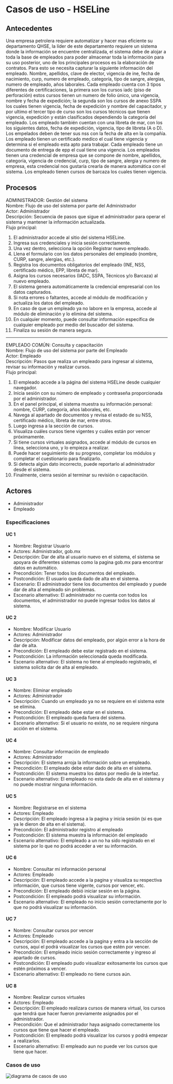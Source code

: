 # Casos de uso - HSELine

## Antecedentes

Una empresa petrolera requiere automatizar y hacer mas eficiente su departamento QHSE, la líder de este
departamento requiere un sistema donde la información se encuentre centralizada, el sistema debe de alojar a
toda la base de empleados para poder almacenar toda la información para su uso posterior, uno de los
principales procesos es la elaboración de contratos. Para esto se necesita capturar la siguiente información del
empleado. Nombre, apellidos, clave de elector, vigencia de ine, fecha de nacimiento, curp, numero de
empleado, categoría, tipo de sangre, alergias, numero de empleado, años laborales. Cada empleado cuenta
con 3 tipos diferentes de certificaciones, la primera son los cursos iadc (piso de perforación) estos cursos
tienen un numero de folio único, una vigencia, nombre y fecha de expedición; la segunda son los cursos de
anexo SSPA los cuales tienen vigencia, fecha de expedición y nombre del capacitador, y por ultimo el tercer
tipo de curso son los cursos técnicos que tienen vigencia, expedición y están clasificados dependiendo la
categoría del empleado. Los empleado también cuentan con una libreta de mar, con los los siguientes datos,
fecha de expedición, vigencia, tipo de libreta (A o D). Los empelados deben de tener sus nss con la fecha de
alta en la compañía. Los empleado tienen un certificado medico el cual tiene vigencia y determina si el
empleado esta apto para trabajar. Cada empleado tiene un documento de entrega de epp el cual tiene una
vigencia. Los empleados tienen una credencial de empresa que se compone de nombre, apellidos, categoría,
vigencia de credencial, curp, tipo de sangre, alergia y numero de empresa, esta credencial nos gustaría crearla
de manera automática con el sistema. Los empleado tienen cursos de barcaza los cuales tienen vigencia.

## Procesos

ADMINISTRADOR: Gestión del sistema\
Nombre: Flujo de uso del sistema por parte del Administrador\
Actor: Administrador\
Descripción: Secuencia de pasos que sigue el administrador para operar el sistema y mantener la información actualizada.\
Flujo principal:
1.	El administrador accede al sitio del sistema HSELine.
2.	Ingresa sus credenciales y inicia sesión correctamente.
3.	Una vez dentro, selecciona la opción Registrar nuevo empleado.
4.	Llena el formulario con los datos personales del empleado (nombre, CURP, sangre, alergias, etc.).
5.	Registra los documentos obligatorios del empleado (INE, NSS, certificado médico, EPP, libreta de mar).
6.	Asigna los cursos necesarios (IADC, SSPA, Técnicos y/o Barcaza) al nuevo empleado.
7.	El sistema genera automáticamente la credencial empresarial con los datos capturados.
8.	Si nota errores o faltantes, accede al módulo de modificación y actualiza los datos del empleado.
9.	En caso de que un empleado ya no labore en la empresa, accede al módulo de eliminación y lo elimina del sistema.
10.	En cualquier momento, puede consultar información específica de cualquier empleado por medio del buscador del sistema.
11.	Finaliza su sesión de manera segura.
---
EMPLEADO COMÚN: Consulta y capacitación  
Nombre: Flujo de uso del sistema por parte del Empleado  
Actor: Empleado  
Descripción: Pasos que realiza un empleado para ingresar al sistema, revisar su información y realizar cursos.  
Flujo principal:  
1.	El empleado accede a la página del sistema HSELine desde cualquier navegador.
2.	Inicia sesión con su número de empleado y contraseña proporcionada por el administrador.
3.	En el panel principal, el sistema muestra su información personal: nombre, CURP, categoría, años laborales, etc.
4.	Navega al apartado de documentos y revisa el estado de su NSS, certificado médico, libreta de mar, entre otros.
5.	Luego ingresa a la sección de cursos.
6.	Visualiza cuáles cursos tiene vigentes y cuáles están por vencer próximamente.
7.	Si tiene cursos virtuales asignados, accede al módulo de cursos en línea, selecciona uno, y lo empieza a realizar.
8.	Puede hacer seguimiento de su progreso, completar los módulos y completar el cuestionario para finalizarlo.
9.	Si detecta algún dato incorrecto, puede reportarlo al administrador desde el sistema.
10.	Finalmente, cierra sesión al terminar su revisión o capacitación.


## Actores

- Administrador
- Empleado

### Especificaciones

#### UC 1

- Nombre: Registrar Usuario
- Actores: Administrador, gob.mx
- Descripción: Dar de alta al usuario nuevo en el sistema, el sistema se apoyara de diferentes sistemas como la pagina gob.mx para encontrar datos en automático.
- Precondición: Tener todos los documentos del empleado.
- Postcondición: El usuario queda dado de alta en el sistema.
- Escenario: El administrador tiene los documentos del empleado y puede dar de alta al empleado sin problemas.
- Escenario alternativo: El administrador no cuenta con todos los documentos, el administrador no puede ingresar todos los datos al sistema.

#### UC 2

- Nombre: Modificar Usuario
- Actores: Administrador
- Descripción: Modificar datos del empleado, por algún error a la hora de dar de alta.
- Precondición: El empleado debe estar registrado en el sistema.
- Postcondición: La información seleccionada queda modificada.
- Escenario alternativo: El sistema no tiene al empleado registrado, el sistema solicita dar de alta al empleado.

#### UC 3

  - Nombre: Eliminar empleado
  - Actores: Administrador
  - Descripción: Cuando un empleado ya no se requiere en el sistema este se elimina.
  - Precondición: El empleado debe estar en el sistema.
  - Postcondición: El empleado queda fuera del sistema.
  - Escenario alternativo: Si el usuario no existe, no se requiere ninguna acción en el sistema.

#### UC 4

  - Nombre: Consultar información de empleado
  - Actores: Administrador
  - Descripción: El sistema arroja la información sobre un empleado.
  - Precondición: El empleado debe estar dado de alta en el sistema.
  - Postcondición: El sistema muestra los datos por medio de la interfaz.
  - Escenario alternativo: El empleado no esta dado de alta en el sistema y no puede mostrar ninguna información.

#### UC 5

  - Nombre: Registrarse en el sistema
  - Actores: Empleado
  - Descripción: El empleado ingresa a la pagina y inicia sesión (si es que ya le dieron de alta en el sistema).
  - Precondición: El administrador registro al empleado
  - Postcondición: El sistema muestra la información del empleado
  - Escenario alternativo: El empleado a un no ha sido registrado en el sistema por lo que no podrá acceder a ver su información.

#### UC 6

  - Nombre: Consultar mi información personal
  - Actores: Empleado
  - Descripción: El empleado accede a la pagina y visualiza su respectiva información, que cursos tiene vigente, cursos por vencer, etc.
  - Precondición: El empleado debió iniciar sesión en la página.
  - Postcondición: El empleado podrá visualizar su información.
  - Escenario alternativo: El empleado no inicio sesión correctamente por lo que no podrá visualizar su información.

#### UC 7

  - Nombre: Consultar cursos por vencer
  - Actores: Empleado
  - Descripción: El empleado accede a la pagina y entra a la sección de cursos, aquí el podrá visualizar los cursos que estén por vencer.
  - Precondición: El empleado inicio sesión correctamente y ingreso al apartado de cursos.
  - Postcondición: El empleado pudo visualizar exitosamente los cursos que estén próximos a vencer.
  - Escenario alternativo: El empleado no tiene cursos aún.

#### UC 8

  - Nombre: Realizar cursos virtuales
  - Actores: Empleado
  - Descripción: El empleado realizara cursos de manera virtual, los cursos que tendrá que hacer fueron previamente asignados por el administrador.
  - Precondición: Que el administrador haya asignado correctamente los cursos que tiene que hacer el empleado.
  - Postcondición: El empleado podrá visualizar los cursos y podrá empezar a realizarlos.
  - Escenario alternativo: El empleado aun no puede ver los cursos que tiene que hacer.


### Casos de uso

![diagrama de casos de uso](plantuml.png)

